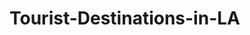 # Tourist-Destinations-in-LA

<html>
<head>
<title>Tourist Destinations in LA
</head>

<body>
<h1><strong>VENICE BEACH</strong></h1>
<p>If you're in the mood for a little bit of swimming and making sandcastles, the Venice Beach is the place for you. In all of Los Angeles, this beach is truly the most beautiful when it come down to it. Whether it be a nice stroll or riding the waves on a surfboard. Venice Beach has made a name for itself with the eye-catching sunset and the perefect blue sea. </p>
<h2>Reviews<h2>  
<p><i>We visited Venice Beach Labor Day weekend. We wanted to get away for the weekend. Venice Beach was a nice experience The beach is lovely and the people were nice<i></p>
<p><i>Beautiful, serene and NOT overly occupied. Town with wonderful restaurants and shopping easy walking distance<i><p>  

<h1><strong>Library</strong></h1>
<p>There are so many <i>imaginative</i> and <i>thought-provoking</i> books.</p>
<p>It it also the <i>perfect</i> environment to <i>quietly</i> study.</p>

<h1><strong>Park</strong></h1>
<p>This is the <i>best</i> place for <i>delicious</i> picnics.</p>
<p>There is also many <i>different</i> types of sports to play such as; <i>tennis, soccer, volleyball, basketball, and more</i>.
</body>
</html>
